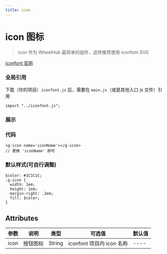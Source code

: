 ```yaml
---
title: icon
---
```


# icon 图标

> icon 作为 WheelHub 最简单的组件，这样推荐使用 iconfont SVG

[iconfont 官网](https://www.iconfont.cn/)

### 全局引用

下载（你的项目）`iconfont.js` 后，需要在 `main.js`（或是其他入口 js 文件）引用

```
import "../iconfont.js";
```

### 展示
<icon name="setting"></icon>

### 代码

```
<g-icon name='iconName'></g-icon>
// 更换 'iconName' 即可
```

### 默认样式(可自行调整)

```
$color: #1C1C1C;
.g-icon {
  width: 1em;
  height: 1em;
  margin-right: .2em;
  fill: $color;
}
```

## Attributes

| 参数 | 说明 | 类型 | 可选值 | 默认值 |
| ---- | ---- | ---- | ---- | ---- | 
| icon | 按钮图标 | String | iconfont 项目内 icon 名称 | ---- |